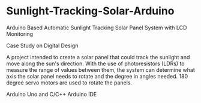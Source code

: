 # Sunlight-Tracking-Solar-Arduino
Arduino Based Automatic Sunlight Tracking Solar Panel System with LCD Monitoring


Case Study on Digital Design

A project intended to create a solar panel that could track the sunlight and move along the sun's direction.
With the use of photoresistors (LDRs) to measure the range of values between them, the system can determine what
axis the solar panel needs to rotate and the degree in angles needed. 
180 degree servo motors are used to rotate the panels.

Arduino Uno and C/C++
Arduino IDE
